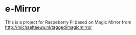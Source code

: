 # e-Mirror
This is a project for Raspeberry Pi based on Magic Mirror from http://michaelteeuw.nl/tagged/magicmirror
